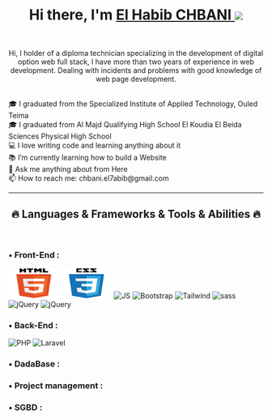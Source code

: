 <h1 align="center">Hi there, I'm <a href="https://linktr.ee/chbani.elbabib" target="_blank">El Habib CHBANI </a> <img
src="https://github.com/blackcater/blackcater/raw/main/images/Hi.gif" height="32" /></h1>
<br>
<p align="center">
Hi, I holder of a diploma technician specializing in the development of digital option web full stack, I have more than two years of experience in web development. Dealing with incidents and problems with good knowledge of web page development.
</p>
<br>
🎓 I graduated from the Specialized Institute of Applied Technology, Ouled Teima
<br>
🎓 I graduated from Al Majd Qualifying High School El Koudia El Beida Sciences Physical  High School 
<br>
💻 I love writing code and learning anything about it
<br>
📚 I’m currently learning how to build a Website
<br>
💬 Ask me anything about from Here
<br>
📫 How to reach me: chbani.el7abib@gmail.com
<hr>
<h2 align="center">🔥 Languages & Frameworks & Tools & Abilities 🔥</h2>
<br>
<h3> • Front-End :</h3>
<p align="left">
<img src="https://raw.githubusercontent.com/devicons/devicon/master/icons/html5/html5-original-wordmark.svg" alt="html5" width="100" height="60"/>
<img src="https://raw.githubusercontent.com/devicons/devicon/master/icons/css3/css3-original-wordmark.svg" alt="css3" width="100" 
height="60"/>
<img src="https://logos-world.net/wp-content/uploads/2023/02/JavaScript-Logo-500x281.png" alt="JS" width="100" height="60"/>
<img src="https://miro.medium.com/v2/resize:fit:370/format:webp/1*Bl1TaCZ_WlgYmAZMBmaCVw.png" alt="Bootstrap" width="90" height="50"/>
<img src="https://mistral.cssninja.io/img/logos/tailwindcss.svg" alt="Tailwind" width="100" height="60"/>
<img src="https://camo.githubusercontent.com/6f4d1d6d07d88966968247c0a88ebf418732b7ddb49ff7d67404bf1a20ebbc8e/68747470733a2f2f776f726c64766563746f726c6f676f2e636f6d2f6c6f676f732f736173732d312e737667" alt="sass" width="100" height="50"/>
<img src="https://www.pngitem.com/pimgs/m/295-2954190_jquery-hd-png-download.png" alt="jQuery" width="100" height="60"/>
<img src="https://fingers-site-production.s3.eu-central-1.amazonaws.com/uploads/images/zyjFHAn4EW5IegJDRxXNyy09flfzc8MpJz5FGfQo.webp" alt="jQuery" width="80" height="60"/>
</p>
<h3> • Back-End :</h3>
<p align="left">
<img src="https://logowik.com/content/uploads/images/php.jpg" alt="PHP" width="100" height="60"/>
  <img src="https://logowiki.net/uploads/logo/l/laravel-2.svg" alt="Laravel" width="100" height="60"/>
</p>
<h3> • DadaBase  :</h3>
<h3> • Project management :</h3>
<h3> • SGBD  :</h3>

